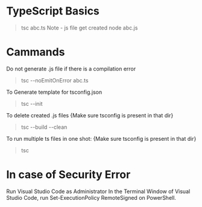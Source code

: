 # TypeScript Basics
>tsc abc.ts
>Note - js file get created
>node abc.js

# Cammands
Do not generate .js file if there is a compilation error
>tsc --noEmitOnError abc.ts

To Generate template for tsconfig.json
>tsc --init

To delete created .js files {Make sure tsconfig is present in that dir}
>tsc --build --clean

To run multiple ts files in one shot: {Make sure tsconfig is present in that dir}
>tsc


# In case of Security Error
Run Visual Studio Code as Administrator
In the Terminal Window of Visual Studio Code, run Set-ExecutionPolicy RemoteSigned on PowerShell.
